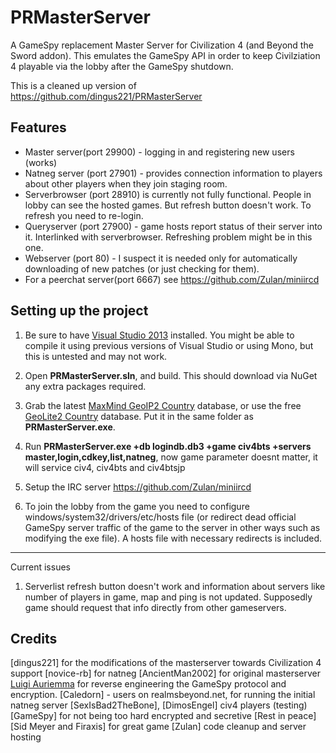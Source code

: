 PRMasterServer
==============

A GameSpy replacement Master Server for Civilization 4 (and Beyond the Sword addon). This emulates the GameSpy API in order to keep Civilziation 4 playable via the lobby after the GameSpy shutdown.

This is a cleaned up version of
https://github.com/dingus221/PRMasterServer

Features
---------------------
- Master server(port 29900) - logging in and registering new users (works)
- Natneg server (port 27901) - provides connection information to players about other players when they join staging room.
- Serverbrowser (port 28910) is currently not fully functional. People in lobby can see the hosted games. But refresh button doesn't work. To refresh you need to re-login.
- Queryserver (port 27900) - game hosts report status of their server into it. Interlinked with serverbrowser. Refreshing problem might be in this one.
- Webserver (port 80) - I suspect it is needed only for automatically downloading of new patches (or just checking for them). 
- For a peerchat server(port 6667) see https://github.com/Zulan/miniircd

Setting up the project
---------------------
1. Be sure to have [Visual Studio 2013](http://www.microsoft.com/en-us/download/details.aspx?id=40787) installed.  You might be able to compile it using previous versions of Visual Studio or using Mono, but this is untested and may not work.

2. Open **PRMasterServer.sln**, and build. This should download via NuGet any extra packages required.

3. Grab the latest [MaxMind GeoIP2 Country](https://www.maxmind.com/en/country) database, or use the free [GeoLite2 Country](http://dev.maxmind.com/geoip/geoip2/geolite2/) database. Put it in the same folder as **PRMasterServer.exe**.

4. Run **PRMasterServer.exe +db logindb.db3 +game civ4bts +servers master,login,cdkey,list,natneg**, now game parameter doesnt matter, it will service civ4, civ4bts and civ4btsjp

5. Setup the IRC server https://github.com/Zulan/miniircd

6. To join the lobby from the game you need to configure windows/system32/drivers/etc/hosts file (or redirect dead official GameSpy server traffic of the game to the server in other ways such as modifying the exe file). A hosts file  with necessary redirects is included.

---------------------
Current issues

1. Serverlist refresh button doesn't work and information about servers like number of players in game, map and ping is not updated. Supposedly game should request that info directly from other gameservers.

Credits
---------------------

[dingus221] for the modifications of the masterserver towards Civilization 4 support
[novice-rb] for natneg
[AncientMan2002] for original masterserver
[Luigi Auriemma](http://aluigi.org) </strong> for reverse engineering the GameSpy protocol and encryption.
[Caledorn] - users on realmsbeyond.net, for running the initial natneg server
[SexIsBad2TheBone], [DimosEngel] civ4 players (testing)
[GameSpy] for not being too hard encrypted and secretive [Rest in peace]
[Sid Meyer and Firaxis] for great game
[Zulan] code cleanup and server hosting